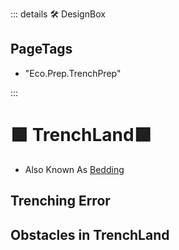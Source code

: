 ::: details 🛠 <dev>DesignBox</dev> 

<h2>PageTags</h2>

- "Eco.Prep.TrenchPrep"

:::

# 🟩  <eco>TrenchLand</eco>🟩

- Also Known As [Bedding](https://www.youtube.com/watch?v=9eudIOmbako)

## Trenching Error


## Obstacles in TrenchLand